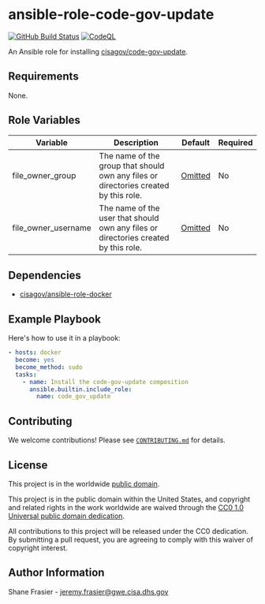 # ansible-role-code-gov-update #

[![GitHub Build Status](https://github.com/cisagov/ansible-role-code-gov-update/workflows/build/badge.svg)](https://github.com/cisagov/ansible-role-code-gov-update/actions)
[![CodeQL](https://github.com/cisagov/ansible-role-code-gov-update/workflows/CodeQL/badge.svg)](https://github.com/cisagov/ansible-role-code-gov-update/actions/workflows/codeql-analysis.yml)

An Ansible role for installing
[cisagov/code-gov-update](https://github.com/cisagov/code-gov-update).

## Requirements ##

None.

## Role Variables ##

| Variable | Description | Default | Required |
|----------|-------------|---------|----------|
| file_owner_group | The name of the group that should own any files or directories created by this role. | [Omitted](https://docs.ansible.com/ansible/latest/user_guide/playbooks_filters.html#making-variables-optional) | No |
| file_owner_username | The name of the user that should own any files or directories created by this role. | [Omitted](https://docs.ansible.com/ansible/latest/user_guide/playbooks_filters.html#making-variables-optional) | No |

## Dependencies ##

- [cisagov/ansible-role-docker](https://github.com/cisagov/ansible-role-docker)

## Example Playbook ##

Here's how to use it in a playbook:

```yaml
- hosts: docker
  become: yes
  become_method: sudo
  tasks:
    - name: Install the code-gov-update composition
      ansible.builtin.include_role:
        name: code_gov_update
```

## Contributing ##

We welcome contributions!  Please see [`CONTRIBUTING.md`](CONTRIBUTING.md) for
details.

## License ##

This project is in the worldwide [public domain](LICENSE).

This project is in the public domain within the United States, and
copyright and related rights in the work worldwide are waived through
the [CC0 1.0 Universal public domain
dedication](https://creativecommons.org/publicdomain/zero/1.0/).

All contributions to this project will be released under the CC0
dedication. By submitting a pull request, you are agreeing to comply
with this waiver of copyright interest.

## Author Information ##

Shane Frasier - <jeremy.frasier@gwe.cisa.dhs.gov>
